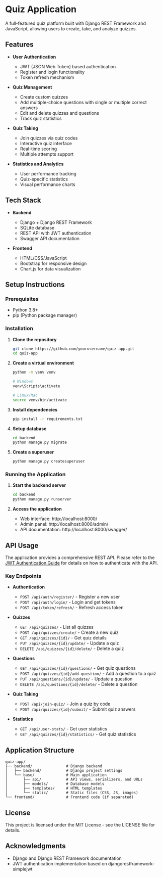 # Quiz Application

A full-featured quiz platform built with Django REST Framework and JavaScript, allowing users to create, take, and analyze quizzes.

## Features

- **User Authentication**
  - JWT (JSON Web Token) based authentication
  - Register and login functionality
  - Token refresh mechanism
  
- **Quiz Management**
  - Create custom quizzes
  - Add multiple-choice questions with single or multiple correct answers
  - Edit and delete quizzes and questions
  - Track quiz statistics

- **Quiz Taking**
  - Join quizzes via quiz codes
  - Interactive quiz interface
  - Real-time scoring
  - Multiple attempts support

- **Statistics and Analytics**
  - User performance tracking
  - Quiz-specific statistics
  - Visual performance charts

## Tech Stack

- **Backend**
  - Django + Django REST Framework
  - SQLite database
  - REST API with JWT authentication
  - Swagger API documentation

- **Frontend**
  - HTML/CSS/JavaScript
  - Bootstrap for responsive design
  - Chart.js for data visualization

## Setup Instructions

### Prerequisites

- Python 3.8+
- pip (Python package manager)

### Installation

1. **Clone the repository**
   ```bash
   git clone https://github.com/yourusername/quiz-app.git
   cd quiz-app
   ```

2. **Create a virtual environment**
   ```bash
   python -m venv venv
   
   # Windows
   venv\Scripts\activate
   
   # Linux/Mac
   source venv/bin/activate
   ```

3. **Install dependencies**
   ```bash
   pip install -r requirements.txt
   ```

4. **Setup database**
   ```bash
   cd backend
   python manage.py migrate
   ```

5. **Create a superuser**
   ```bash
   python manage.py createsuperuser
   ```

### Running the Application

1. **Start the backend server**
   ```bash
   cd backend
   python manage.py runserver
   ```

2. **Access the application**
   - Web interface: http://localhost:8000/
   - Admin panel: http://localhost:8000/admin/
   - API documentation: http://localhost:8000/swagger/

## API Usage

The application provides a comprehensive REST API. Please refer to the [JWT Authentication Guide](backend/JWT_AUTH_GUIDE.md) for details on how to authenticate with the API.

### Key Endpoints

- **Authentication**
  - `POST /api/auth/register/` - Register a new user
  - `POST /api/auth/login/` - Login and get tokens
  - `POST /api/token/refresh/` - Refresh access token

- **Quizzes**
  - `GET /api/quizzes/` - List all quizzes
  - `POST /api/quizzes/create/` - Create a new quiz
  - `GET /api/quizzes/{id}/` - Get quiz details
  - `PUT /api/quizzes/{id}/update/` - Update a quiz
  - `DELETE /api/quizzes/{id}/delete/` - Delete a quiz

- **Questions**
  - `GET /api/quizzes/{id}/questions/` - Get quiz questions
  - `POST /api/quizzes/{id}/add-question/` - Add a question to a quiz
  - `PUT /api/questions/{id}/update/` - Update a question
  - `DELETE /api/questions/{id}/delete/` - Delete a question

- **Quiz Taking**
  - `POST /api/join-quiz/` - Join a quiz by code
  - `POST /api/quizzes/{id}/submit/` - Submit quiz answers

- **Statistics**
  - `GET /api/user-stats/` - Get user statistics
  - `GET /api/quizzes/{id}/statistics/` - Get quiz statistics

## Application Structure

```
quiz-app/
├── backend/               # Django backend
│   ├── backend/           # Django project settings
│   └── base/              # Main application
│       ├── api/           # API views, serializers, and URLs
│       ├── models/        # Database models
│       ├── templates/     # HTML templates
│       └── static/        # Static files (CSS, JS, images)
└── frontend/              # Frontend code (if separated)
```

## License

This project is licensed under the MIT License - see the LICENSE file for details.

## Acknowledgments

- Django and Django REST Framework documentation
- JWT authentication implementation based on djangorestframework-simplejwt



